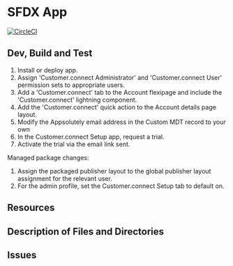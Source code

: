 # SFDX  App

[![CircleCI](https://circleci.com/gh/AppsolutelySalesforce/Customer.connect.svg?style=svg)](https://circleci.com/gh/AppsolutelySalesforce/Customer.connect)

## Dev, Build and Test
1. Install or deploy app.
2. Assign 'Customer.connect Administrator' and 'Customer.connect User' permission sets to appropriate users.
3. Add a 'Customer.connect' tab to the Account flexipage and include the 'Customer.connect' lightning component.
4. Add the 'Customer.connect' quick action to the Account details page layout.
5. Modify the Appsolutely email address in the Custom MDT record to your own
5. In the Customer.connect Setup app, request a trial.
6. Activate the trial via the email link sent.


Managed package changes:
1. Assign the packaged publisher layout to the global publisher layout assignment for the relevant user.
2. For the admin profile, set the Customer.connect Setup tab to default on.


## Resources


## Description of Files and Directories


## Issues


